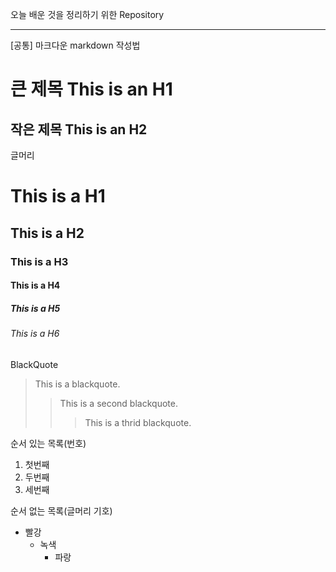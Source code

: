 오늘 배운 것을 정리하기 위한 Repository

------------------------------------------------------------------------------------------------------------------------
[공통] 마크다운 markdown 작성법


큰 제목
This is an H1
=============

작은 제목
This is an H2
-------------

글머리

# This is a H1

## This is a H2

### This is a H3

#### This is a H4

##### This is a H5

###### This is a H6


BlackQuote
>This is a blackquote.
>>This is a second blackquote.
>>>This is a thrid blackquote.

순서 있는 목록(번호)
1. 첫번째
2. 두번째
3. 세번째

순서 없는 목록(글머리 기호)
* 빨강
  * 녹색
    * 파랑
    
